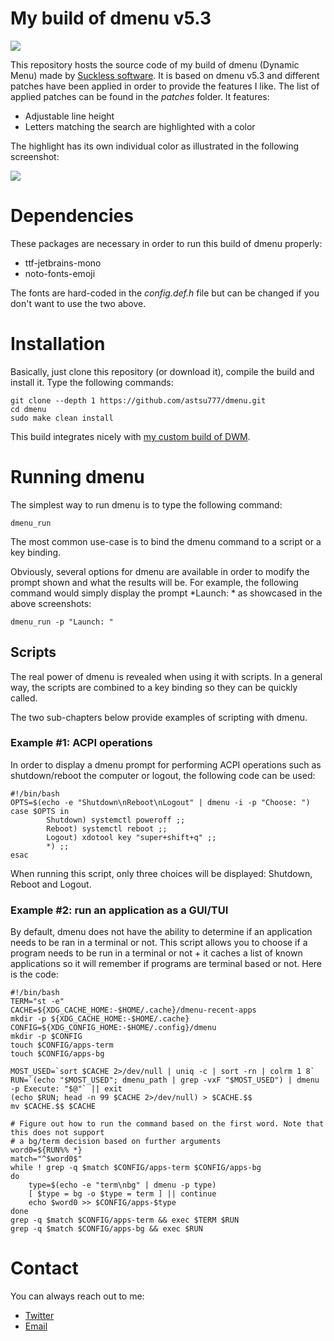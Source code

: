 # My build of dmenu v5.3

![](https://i.postimg.cc/c1B4sgt6/screenshot-20210324-004.png)

This repository hosts the source code of my build of dmenu (Dynamic Menu) made by [Suckless software](https://tools.suckless.org/dmenu/). It is based on dmenu v5.3 and different patches have been applied in order to provide the features I like. The list of applied patches can be found in the *patches* folder. It features:

* Adjustable line height
* Letters matching the search are highlighted with a color

The highlight has its own individual color as illustrated in the following screenshot:

![](https://i.postimg.cc/4N44nfpP/screenshot-20210324-003.png)

# Dependencies
These packages are necessary in order to run this build of dmenu properly:

* ttf-jetbrains-mono
* noto-fonts-emoji

The fonts are hard-coded in the *config.def.h* file but can be changed if you don't want to use the two above.

# Installation
Basically, just clone this repository (or download it), compile the build and install it. Type the following commands:

```
git clone --depth 1 https://github.com/astsu777/dmenu.git
cd dmenu
sudo make clean install
```

This build integrates nicely with [my custom build of DWM](https://github.com/astsu777/dwm).

# Running dmenu
The simplest way to run dmenu is to type the following command:

```
dmenu_run
```

The most common use-case is to bind the dmenu command to a script or a key binding.

Obviously, several options for dmenu are available in order to modify the prompt shown and what the results will be. For example, the following command would simply display the prompt *Launch: * as showcased in the above screenshots:

```
dmenu_run -p "Launch: "
```

## Scripts

The real power of dmenu is revealed when using it with scripts. In a general way, the scripts are combined to a key binding so they can be quickly called.

The two sub-chapters below provide examples of scripting with dmenu.

### Example #1: ACPI operations
In order to display a dmenu prompt for performing ACPI operations such as shutdown/reboot the computer or logout, the following code can be used:

```
#!/bin/bash
OPTS=$(echo -e "Shutdown\nReboot\nLogout" | dmenu -i -p "Choose: ")
case $OPTS in
        Shutdown) systemctl poweroff ;;
        Reboot) systemctl reboot ;;
        Logout) xdotool key "super+shift+q" ;;
        *) ;;
esac
```

When running this script, only three choices will be displayed: Shutdown, Reboot and Logout.

### Example #2: run an application as a GUI/TUI
By default, dmenu does not have the ability to determine if an application needs to be ran in a terminal or not. This script allows you to choose if a program needs to be run in a terminal or not + it caches a list of known applications so it will remember if programs are terminal based or not. Here is the code:

```
#!/bin/bash
TERM="st -e"
CACHE=${XDG_CACHE_HOME:-$HOME/.cache}/dmenu-recent-apps
mkdir -p ${XDG_CACHE_HOME:-$HOME/.cache}
CONFIG=${XDG_CONFIG_HOME:-$HOME/.config}/dmenu
mkdir -p $CONFIG
touch $CONFIG/apps-term
touch $CONFIG/apps-bg

MOST_USED=`sort $CACHE 2>/dev/null | uniq -c | sort -rn | colrm 1 8`
RUN=`(echo "$MOST_USED"; dmenu_path | grep -vxF "$MOST_USED") | dmenu -p Execute: "$@"` || exit
(echo $RUN; head -n 99 $CACHE 2>/dev/null) > $CACHE.$$
mv $CACHE.$$ $CACHE

# Figure out how to run the command based on the first word. Note that this does not support
# a bg/term decision based on further arguments
word0=${RUN%% *}
match="^$word0$"
while ! grep -q $match $CONFIG/apps-term $CONFIG/apps-bg
do
    type=$(echo -e "term\nbg" | dmenu -p type)
    [ $type = bg -o $type = term ] || continue
    echo $word0 >> $CONFIG/apps-$type
done
grep -q $match $CONFIG/apps-term && exec $TERM $RUN
grep -q $match $CONFIG/apps-bg && exec $RUN
```

# Contact
You can always reach out to me:

* [Twitter](https://twitter.com/astsu777)
* [Email](mailto:gaetan@ictpourtous.com)
